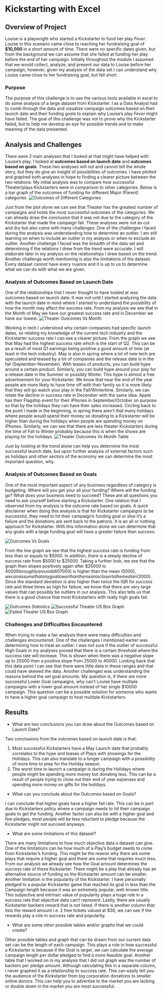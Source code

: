 # Kickstarting with Excel

## Overview of Project
Louise is a playwright who started a Kickstarter to fund her play _Fever_. Louise in this scenario came close to reaching her fundraising goal of **$10,000** in a short amount of time. There were no specific dates given, but from the background we can assume that she failed at funding her play before the end of her campaign. Initially throughout the module I assumed that we would collect, analyze, and present our data to Louise before her campaign; however, given my analysis of the data set I can understand why Louise came close to her fundraising goal, but fell short.   

### Purpose
The purpose of this challenge is to use the various tools available in excel to do some analysis of a large dataset from Kickstarter. I as a Data Analyst had to comb through the data and visualize campaign outcomes based on their launch date and their funding goals to explain why Louise’s play _Fever_ might have failed. The goal of this challenge was not to prove why the Kickstarter failed, but to help me develop an eye for possible trends and to make meaning of the data presented.   
## Analysis and Challenges
There were 2 main analyses that I looked at that might have helped with Louise’s play. I looked at **outcomes based on launch date** and **outcomes based on goals**. These two analyses will not and cannot tell the whole story, but they do give an insight of possibilities of outcomes. I have plotted and graphed both analyses in hope to finding a clearer picture between the two relations. My initial analysis was to compare how successful Theater/plays Kickstarters were in comparison to other categories. Below is a bar graph of the outcomes of funding for different Major (Parent) categories. 
![Outcomes of Different Categories](https://github.com/lo7kyle/kickstarter-analysis/blob/main/Parent%20Category%20Outcomes.png?raw=true)

Just from the plot alone we can see that Theater has the greatest number of campaigns and holds the most successful outcomes of the categories. We can already draw the conclusion that it was not due to the category of the Kickstarter that made the campaign fail. These analyses were not as cut and dry but also came with many challenges. One of the challenges I faced during the analysis was understanding how to determine an outlier. I am still learning on when to include an outlier in my analysis or when to exclude an outlier. Another challenge I faced was the breadth of the data set and determining if the relations I drew from the trend were accurate. I will elaborate later in my analysis on the relationships I drew based on the trend. Another challenge worth mentioning is also the limitations of the dataset. Every dataset cannot have every nuance and it is up to us to determine what we can do with what we are given. 
### Analysis of Outcomes Based on Launch Date
One of the relationships that I never thought to have looked at was outcomes based on launch date. It was not until I started analyzing the data with the launch date in mind where I started to understand the possibility of how the month may affect the success rate. From my analysis we see that in the Month of May we have our greatest success rate and in December we have our lowest. 
![Theater Outcomes Vs Month](https://github.com/lo7kyle/kickstarter-analysis/blob/main/Theater_Outcomes_vs_Launch.png?raw=true)

Working in tech I understood why certain companies had specific launch dates, so relating my knowledge of the current tech industry and the Kickstarter success rate I can see a clearer picture. From the graph we see that May had the highest success rate which is the start of Q2. This can be as a result of most Q1 earnings being positive a good amount of time (at least in the tech industry). May is also in spring where a lot of new tech are speculated and teased by a lot of companies and the release date is in the fall (September-November). With teases of products, you can build hype around a certain product. Similarly, you can build hype around your play for a release date in the Summer or possibly Winter. This hype is almost a free advertisement for your Kickstarter. We know that near the end of the year people are more likely to have time off with their family so it is more likely that they will go watch your play in the Fall/Wintertime. Similarly, we can relate the decline in success rate in December with the same idea. Apple has their Flagship event for their iPhones in September/October on purpose so that by the holidays they can have their sales increased. Circling back to the point I made in the beginning, in spring there aren’t that many holidays where people would spend their money so donating to a Kickstarter will be higher than during the holidays when people are spending money on iPhones. Similarly, we can see that there are less theater Kickstarters during the time of Fall to Winter probably because this is when the shows are playing for the holidays. 
 ![Theater Outcomes Vs Month Table](https://github.com/lo7kyle/kickstarter-analysis/blob/main/Outcomes%20based%20on%20Month%20Pivot.PNG?raw=true)
 
Just by looking at the trend alone can help you determine the most successful launch date, but upon further analysis of external factors such as holidays and other sectors of the economy we can determine the most important question, why. 
### Analysis of Outcomes Based on Goals
One of the most important aspect of any business regardless of category is budgeting. Where will you get your all your funding? Where will the funding go? What does your business need to succeed? These are all questions you need to ask yourself before starting a Kickstarter. One relation that I observed from my analysis is the outcome rate based on goals. A quick disclaimer when doing this analysis is that for Kickstarter campaigns to be successful, they need to hit their campaign’s funding goal or else it’s a failure and the donations are sent back to the patrons. It is an all or nothing approach for Kickstarter. With this information alone we can determine that any goals with a large funding goal will have a greater failure than success. 

![Outcomes Vs Goals](https://github.com/lo7kyle/kickstarter-analysis/blob/main/Outcomes_vs_goals.png?raw=true)

From the line graph we see that the highest success rate is funding from less than or equals to $5000. In addition, there is a steady decline of success rate from $5000 to $25000. Taking a further look, we see that the graph then slopes positively again after $25000 to $40000 to roughly around a 60% success rate. This can be due to outliers and or external factors that we do not account for that I will address in the challenges and difficulties encountered section. From the Descriptive Statistics sheet in my excel submitted we can see that the Mean successful lies within the 3rd Quartile, so the data follows similar distribution in each subset. We also see that the standard deviation ($7000) is higher than the mean ($5000), we can assume that any goal lower than the mean is closer to the median ($3000). Since the standard deviation is also higher than twice the IQR for success rate and three times as high for failure, we know that there are very large values that can possibly be outliers in our analysis. This also tells us that there is a good chance that most Kickstarters with really high goals fail.   


![Outcomes Statistics](https://github.com/lo7kyle/kickstarter-analysis/blob/main/Outcome_Statistics.PNG?raw=true)
![Successful Theater US Box Graph](https://github.com/lo7kyle/kickstarter-analysis/blob/main/Successful%20Theater%20US%20Box.png?raw=true)
![Failed Theater US Box Graph](https://github.com/lo7kyle/kickstarter-analysis/blob/main/Failed%20Theater%20US%20Box.png?raw=true)


### Challenges and Difficulties Encountered
When trying to make a fair analysis there were many difficulties and challenges encountered. One of the challenges I mentioned earlier was determining how to treat an outlier. I was not sure if the outlier of successful High Goals in my analyses proved that there is a certain threshold where the success rate will increase. This is shown when there was a negative slope up to 25000 then a positive slope from 25000 to 40000. Looking back that this data point I can see that there were little data in these ranges and that could have skewed the data. Another challenged was understanding the reasons behind the set goal amounts. My question is, if there are more successful Lower Goal campaigns, why can’t Louise have multiple campaigns with a lower goal amount instead of her single $10000 campaign. This question can be a possible solution for someone who wants to have a higher goal campaign to host multiple Kickstarters. 

## Results

- What are two conclusions you can draw about the Outcomes based on Launch Date?
 
Two conclusions from the outcomes based on launch date is that:
1.	Most successful Kickstarters have a May Launch date that probably correlates to the hype and teases of Plays with showings for the Holidays. This can also translate to a longer campaign with a possibility of more time to prep for the Holiday season.
2.	The worst time to launch a campaign is during the Holidays where people might be spending more money but donating less. This can be a result of people trying to close out their end of year expenses and spending more money on gifts for the holidays.     
- What can you conclude about the Outcomes based on Goals?
 
I can conclude that higher goals have a higher fail rate. This can be in part due to Kickstarters policy where a campaign needs to hit their campaign goals to get the funding. Another factor can also be with a higher goal and few pledges, most people will be less reluctant to pledge because the Kickstarter might not succeed anyways.  
- What are some limitations of this dataset?
 
There are many limitations to how much objective data a dataset can give. One of the limitations can be how much of a Play’s budget needs to come from Kickstarter’s funding. This might be the reason why there are some plays that require a higher goal and there are some that requires much less. From our analysis we already see how the Goal amount determines the success rate of these Kickstarter. There might be a play that already has an alternative source of funding so the Kickstarter amount can be smaller. Another limitation is the popularity of the Kickstarter. I have personally pledged to a popular Kickstarter game that reached its goal in less than the Campaign length because it was an extremely popular, well-known title. This subjective and intrinsic value of popularity plays a huge role in a success rate that objective data can’t represent. Lastly, there are usually Kickstarter backers reward that is not listed. If there is another column that lists the reward amount i.e. 2 free tickets valued at $30, we can see if the rewards play a role in success rate and popularity.   

- What are some other possible tables and/or graphs that we could create?
 
Other possible tables and graph that can be drawn from our current data set can be the length of each campaign. This plays a role in how successful a Kickstarter is because if the Goal is larger, we can calculate the average campaign length per dollar pledged to find a more feasible goal. Another table that I worked on in my analysis that I did not graph was the number of backers per pledge amount. Although calculating this in a separate column, I never graphed it as a relationship to success rate. This can easily tell you the audience of the Kickstarter from big corporation donations to smaller online donors. This can help you to advertise to the market you are lacking or double down in the market you are most successful. 
